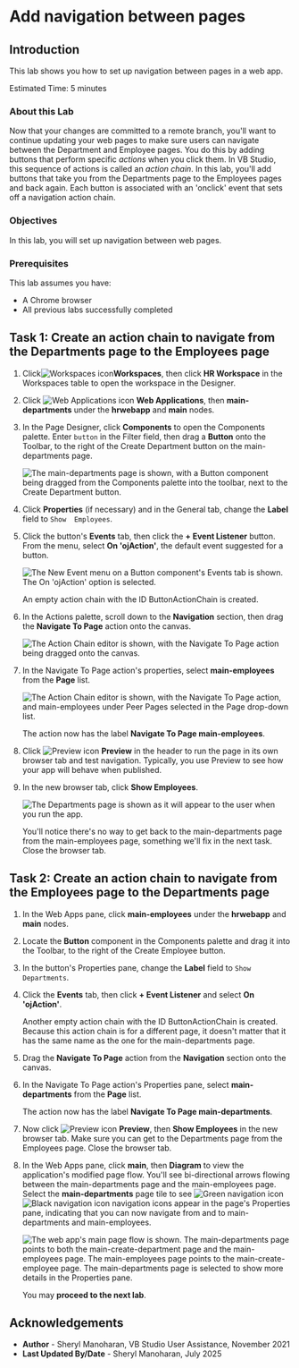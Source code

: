 # Add navigation between pages

## Introduction

This lab shows you how to set up navigation between pages in a web app.

Estimated Time: 5 minutes

### About this Lab

Now that your changes are committed to a remote branch, you'll want to continue updating your web pages to make sure users can navigate between the Department and Employee pages. You do this by adding buttons that perform specific _actions_ when you click them. In VB Studio, this sequence of actions is called an _action chain_. In this lab, you'll add buttons that take you from the Departments page to the Employees pages and back again. Each button is associated with an 'onclick' event that sets off a navigation action chain.

### Objectives

In this lab, you will set up navigation between web pages.

### Prerequisites

This lab assumes you have:

* A Chrome browser
* All previous labs successfully completed

## Task 1: Create an action chain to navigate from the Departments page to the Employees page

1. Click![Workspaces icon](images/vbs-workspaces-icon.png)**Workspaces**, then click **HR Workspace** in the Workspaces table to open the workspace in the Designer.
2. Click ![Web Applications icon](images/web-applications-icon.png) **Web Applications**, then **main-departments** under the **hrwebapp** and **main** nodes.
3. In the Page Designer, click **Components** to open the Components palette. Enter `button` in the Filter field, then drag a **Button** onto the Toolbar, to the right of the Create Department button on the main-departments page.

    ![The main-departments page is shown, with a Button component being dragged from the Components palette into the toolbar, next to the Create Department button.](images/departments-button.png "")

4. Click **Properties** (if necessary) and in the General tab, change the **Label** field to `Show  Employees`.
5. Click the button's **Events** tab, then click the **\+ Event Listener** button. From the menu, select **On 'ojAction'**, the default event suggested for a button.

    ![The New Event menu on a Button component's Events tab is shown. The On 'ojAction' option is selected.](images/departments-button-events.png "")

    An empty action chain with the ID ButtonActionChain is created.

6. In the Actions palette, scroll down to the **Navigation** section, then drag the **Navigate To Page** action onto the canvas.

    ![The Action Chain editor is shown, with the Navigate To Page action being dragged onto the canvas.](images/new-buttonactionchain.png "")

7. In the Navigate To Page action's properties, select **main-employees** from the **Page** list.

    ![The Action Chain editor is shown, with the Navigate To Page action, and main-employees under Peer Pages selected in the Page drop-down list.](images/departments-button-events-navigate.png "")

    The action now has the label **Navigate To Page main-employees**.

8. Click ![Preview icon](images/preview-icon.png) **Preview** in the header to run the page in its own browser tab and test navigation. Typically, you use Preview to see how your app will behave when published.

9. In the new browser tab, click **Show Employees**.

    ![The Departments page is shown as it will appear to the user when you run the app.](images/preview.png "")

    You'll notice there's no way to get back to the main-departments page from the main-employees page, something we'll fix in the next task. Close the browser tab.

## Task 2: Create an action chain to navigate from the Employees page to the Departments page

1. In the Web Apps pane, click **main-employees** under the **hrwebapp** and **main** nodes.
2. Locate the **Button** component in the Components palette and drag it into the Toolbar, to the right of the Create Employee button.
3. In the button's Properties pane, change the **Label** field to `Show Departments`.
4. Click the **Events** tab, then click **+ Event Listener** and select **On 'ojAction'**.

    Another empty action chain with the ID ButtonActionChain is created. Because this action chain is for a different page, it doesn't matter that it has the same name as the one for the main-departments page.

5. Drag the **Navigate To Page** action from the **Navigation** section onto the canvas.
6. In the Navigate To Page action's Properties pane, select **main-departments** from the **Page** list.

    The action now has the label **Navigate To Page main-departments**.

7. Now click ![Preview icon](images/preview-icon.png) **Preview**, then **Show Employees** in the new browser tab. Make sure you can get to the Departments page from the Employees page. Close the browser tab.
8. In the Web Apps pane, click **main**, then **Diagram** to view the application's modified page flow. You'll see bi-directional arrows flowing between the main-departments page and the main-employees page. Select the **main-departments** page tile to see ![Green navigation icon](images/diagram-navigation-icon-green.png) ![Black navigation icon](images/diagram-navigation-icon-black.png) navigation icons appear in the page's Properties pane, indicating that you can now navigate from and to main-departments and main-employees.

    ![The web app's main page flow is shown. The main-departments page points to both the main-create-department page and the main-employees page. The main-employees page points to the main-create-employee page. The main-departments page is selected to show more details in the Properties pane.](images/page-flow.png "")

   You may **proceed to the next lab**.

## Acknowledgements

* **Author** - Sheryl Manoharan, VB Studio User Assistance, November 2021
* **Last Updated By/Date** - Sheryl Manoharan, July 2025
